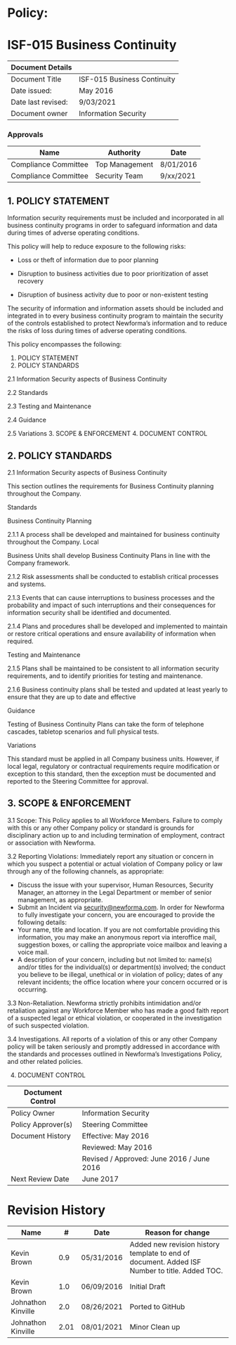# Policy: 

# ISF-015 Business Continuity

| Document Details |    | 
| -------------- | ----------- |
| Document Title | ISF-015 Business Continuity | 
| Date issued: | May 2016  | 
| Date last revised: | 9/03/2021 | 
| Document owner | Information Security | 

 

### Approvals 

|Name | Authority | Date |
| ----------- | -------- | --------- |
| Compliance Committee  | Top Management | 8/01/2016 |
| Compliance Committee | Security Team | 9/xx/2021
 
## 1. POLICY STATEMENT 

Information security requirements must be included and incorporated in all business continuity programs in order to safeguard information and data  during times of adverse operating conditions. 

This policy will help to reduce exposure to the following risks: 

* Loss or theft of information due to poor planning 

* Disruption to business activities due to poor prioritization of asset recovery 

* Disruption of business activity due to poor or non-existent testing 

The security of information and information assets should be included and integrated in to every business continuity program  to maintain the security of the controls established to protect  Newforma’s information and   to reduce the risks of loss during times of adverse operating conditions. 


This policy encompasses the following: 

1. POLICY STATEMENT
2. POLICY STANDARDS

 2.1 Information Security aspects of Business Continuity

 2.2 Standards 

 2.3 Testing and Maintenance

 2.4 Guidance 

 2.5 Variations
3. SCOPE & ENFORCEMENT
4. DOCUMENT CONTROL

## 2. POLICY STANDARDS 

2.1 	Information Security aspects of Business Continuity 


This section outlines the requirements for Business Continuity planning throughout the Company. 

 
Standards 

 
Business Continuity Planning 

2.1.1 	A process shall be developed and maintained for business continuity throughout the Company. Local 

Business Units shall develop Business Continuity Plans in line with the Company framework. 

 
2.1.2 	Risk assessments shall be conducted to establish critical processes and systems. 

 

2.1.3 	Events that can cause interruptions to business processes and the probability and impact of such interruptions and their consequences for information security shall be identified and documented. 

 

2.1.4 	Plans and procedures shall be developed and implemented to maintain or restore critical operations and ensure availability of information when required. 

 

 

Testing and Maintenance 

2.1.5 	Plans shall be maintained to be consistent to all information security requirements, and to identify priorities for testing and maintenance. 

 

2.1.6 	Business continuity plans shall be tested and updated at least yearly to ensure that they are up to date  and   effective

Guidance 

 

Testing of Business Continuity Plans can take the form of telephone cascades, tabletop scenarios and full physical tests. 

 

Variations 

 

This standard must be applied in all Company business units. However,  if local legal, regulatory or contractual requirements require modification or exception to this standard, then the exception must be documented and reported to the Steering Committee for approval. 

 ## 3. 	SCOPE & ENFORCEMENT 
 
 3.1     Scope: This Policy applies to all Workforce Members. Failure to comply with this or any other  Company policy or standard is grounds for disciplinary action up to and  including termination of employment, contract  or association with Newforma. 

 

3.2     Reporting Violations:  Immediately  report  any  situation  or  concern in  which  you  suspect a  potential  or actual violation of Company policy or law through  any of the following channels, as appropriate: 
 * Discuss  the  issue  with  your  supervisor,  Human  Resources, Security  Manager, an  attorney  in  the  Legal Department or member of senior management, as appropriate. 
 * Submit an  Incident via security@newforma.com.
In order  for Newforma to fully investigate  your concern, you are  encouraged to provide the  following  details: 
 * Your name, title  and  location.  If  you  are  not  comfortable  providing  this  information,  you  may  make  an anonymous report via interoffice mail, suggestion boxes, or calling the appropriate voice mailbox and leaving a voice mail. 
 * A description  of your  concern, including  but  not  limited  to:  name(s) and/or  titles  for the  individual(s)  or department(s) involved;  the  conduct  you believe  to be  illegal,  unethical  or in  violation  of policy;  dates of any relevant incidents; the office location where  your concern occurred or is occurring. 

3.3     Non-Retaliation. Newforma  strictly  prohibits  intimidation  and/or  retaliation  against  any  Workforce  Member    who has made a good  faith report  of a suspected legal or ethical violation, or cooperated in the  investigation of  such suspected violation. 

 

3.4     Investigations. All reports of a violation of this or any other Company policy will be taken seriously and promptly addressed in accordance with the standards and processes outlined in Newforma’s Investigations Policy, and other related policies.

4. 	DOCUMENT CONTROL 

| Doctument Control | |
|-|-|
| Policy Owner | Information Security | 
| Policy Approver(s) | Steering Committee |
| Document History | Effective: May 2016 |
|                  |  Reviewed: May 2016 |
|                  |  Revised / Approved: June 2016 / June 2016 |
| Next Review Date | June 2017 |

# Revision History 

| Name | # | Date | Reason for change |
| - | - | - | - |
| Kevin Brown | 0.9 | 05/31/2016 | Added new revision history template to end of document. Added ISF Number  to title. Added TOC. |
| Kevin Brown | 1.0 | 06/09/2016 | Initial Draft |
| Johnathon Kinville | 2.0 | 08/26/2021| Ported to GitHub |
| Johnathon Kinville | 2.01| 08/01/2021 |  Minor Clean up |

